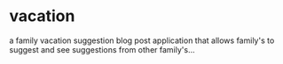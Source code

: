 # vacation
a family vacation suggestion blog post application that allows family's to suggest and see suggestions from other family's...
